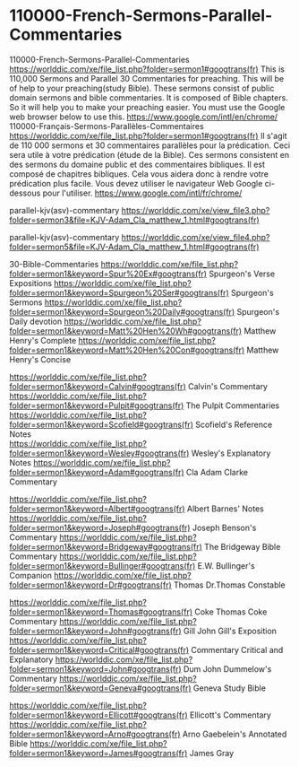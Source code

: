 # 110000-French-Sermons-Parallel-Commentaries
110000-French-Sermons-Parallel-Commentaries  https://worlddic.com/xe/file_list.php?folder=sermon1#googtrans(fr)  This is 110,000 Sermons and Parallel 30 Commentaries for preaching. This will be of help to your preaching(study Bible).  These sermons consist of public domain sermons and bible commentaries. It is composed of Bible chapters.  So it will help you to make your preaching easier. You must use the Google web browser below to use this. https://www.google.com/intl/en/chrome/  110000-Français-Sermons-Parallèles-Commentaires https://worlddic.com/xe/file_list.php?folder=sermon1#googtrans(fr) Il s'agit de 110 000 sermons et 30 commentaires parallèles pour la prédication. Ceci sera utile à votre prédication (étude de la Bible). Ces sermons consistent en des sermons du domaine public et des commentaires bibliques. Il est composé de chapitres bibliques. Cela vous aidera donc à rendre votre prédication plus facile. Vous devez utiliser le navigateur Web Google ci-dessous pour l'utiliser. https://www.google.com/intl/fr/chrome/


parallel-kjv(asv)-commentary
https://worlddic.com/xe/view_file3.php?folder=sermon3&file=KJV-Adam_Cla_matthew_1.html#googtrans(fr) 

parallel-kjv(asv)-commentary
https://worlddic.com/xe/view_file4.php?folder=sermon5&file=KJV-Adam_Cla_matthew_1.html#googtrans(fr)

30-Bible-Commentaries
 https://worlddic.com/xe/file_list.php?folder=sermon1&keyword=Spur%20Ex#googtrans(fr) Spurgeon's Verse Expositions 
 https://worlddic.com/xe/file_list.php?folder=sermon1&keyword=Spurgeon%20Ser#googtrans(fr) Spurgeon's Sermons 
 https://worlddic.com/xe/file_list.php?folder=sermon1&keyword=Spurgeon%20Daily#googtrans(fr) Spurgeon's Daily devotion 
 https://worlddic.com/xe/file_list.php?folder=sermon1&keyword=Matt%20Hen%20Wh#googtrans(fr) Matthew Henry's Complete 
 https://worlddic.com/xe/file_list.php?folder=sermon1&keyword=Matt%20Hen%20Con#googtrans(fr) Matthew Henry's Concise 

 https://worlddic.com/xe/file_list.php?folder=sermon1&keyword=Calvin#googtrans(fr) Calvin's Commentary  
 https://worlddic.com/xe/file_list.php?folder=sermon1&keyword=Pulpit#googtrans(fr) The Pulpit Commentaries 
 https://worlddic.com/xe/file_list.php?folder=sermon1&keyword=Scofield#googtrans(fr) Scofield's Reference Notes  
 https://worlddic.com/xe/file_list.php?folder=sermon1&keyword=Wesley#googtrans(fr) Wesley's Explanatory Notes 
 https://worlddic.com/xe/file_list.php?folder=sermon1&keyword=Adam#googtrans(fr) Cla Adam Clarke Commentary 

 https://worlddic.com/xe/file_list.php?folder=sermon1&keyword=Albert#googtrans(fr) Albert Barnes' Notes 
 https://worlddic.com/xe/file_list.php?folder=sermon1&keyword=Joseph#googtrans(fr) Joseph Benson's Commentary 
 https://worlddic.com/xe/file_list.php?folder=sermon1&keyword=Bridgeway#googtrans(fr) The Bridgeway Bible Commentary 
 https://worlddic.com/xe/file_list.php?folder=sermon1&keyword=Bullinger#googtrans(fr) E.W. Bullinger's Companion 
 https://worlddic.com/xe/file_list.php?folder=sermon1&keyword=Dr#googtrans(fr) Thomas Dr.Thomas Constable 
 
 https://worlddic.com/xe/file_list.php?folder=sermon1&keyword=Thomas#googtrans(fr) Coke Thomas Coke Commentary 
 https://worlddic.com/xe/file_list.php?folder=sermon1&keyword=John#googtrans(fr) Gill John Gill's Exposition 
 https://worlddic.com/xe/file_list.php?folder=sermon1&keyword=Critical#googtrans(fr) Commentary Critical and Explanatory 
 https://worlddic.com/xe/file_list.php?folder=sermon1&keyword=John#googtrans(fr) Dum John Dummelow's Commentary 
 https://worlddic.com/xe/file_list.php?folder=sermon1&keyword=Geneva#googtrans(fr) Geneva Study Bible 
 
 https://worlddic.com/xe/file_list.php?folder=sermon1&keyword=Ellicott#googtrans(fr) Ellicott's Commentary 
 https://worlddic.com/xe/file_list.php?folder=sermon1&keyword=Arno#googtrans(fr) Arno Gaebelein's Annotated Bible 
 https://worlddic.com/xe/file_list.php?folder=sermon1&keyword=James#googtrans(fr) James Gray 
 
